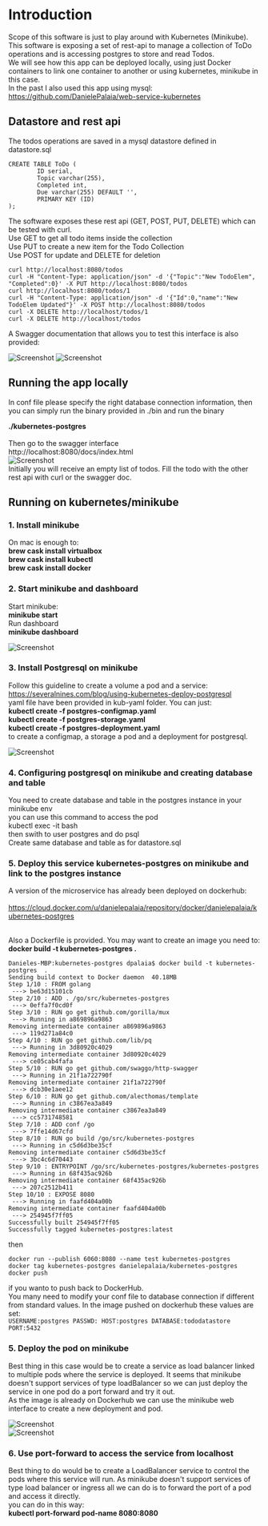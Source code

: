 # Introduction

Scope of this software is just to play around with Kubernetes (Minikube). </br>
This software is exposing a set of rest-api to manage a collection of ToDo operations and is accessing postgres to store and read Todos. </br>
We will see how this app can be deployed locally, using just Docker containers to link one container to another or using kubernetes, minikube in this case. </br>
In the past I also used this app using mysql: </br>
https://github.com/DanielePalaia/web-service-kubernetes</br>

## Datastore and rest api

The todos operations are saved in a mysql datastore defined in datastore.sql

```
CREATE TABLE ToDo (
	    ID serial,
	    Topic varchar(255),
	    Completed int,
	    Due varchar(255) DEFAULT '',
	    PRIMARY KEY (ID)
);
```

The software exposes these rest api (GET, POST, PUT, DELETE) which can be tested with curl.</br>
Use GET to get all todo items inside the collection </br>
Use PUT to create a new item for the Todo Collection </br>
Use POST for update and DELETE for deletion </br>

```
curl http://localhost:8080/todos
curl -H "Content-Type: application/json" -d '{"Topic":"New TodoElem", "Completed":0}' -X PUT http://localhost:8080/todos
curl http://localhost:8080/todos/1
curl -H "Content-Type: application/json" -d '{"Id":0,"name":"New TodoElem Updated"}' -X POST http://localhost:8080/todos
curl -X DELETE http://localhost/todos/1
curl -X DELETE http://localhost/todos
```

A Swagger documentation that allows you to test this interface is also provided:

![Screenshot](./pics/pic2.png)
![Screenshot](./pics/pic3.png)

## Running the app locally
In conf file please specify the right database connection information,
then you can simply run the binary provided in ./bin and run the binary </br>

**./kubernetes-postgres**</br></br>
Then go to the swagger interface</br>
http://localhost:8080/docs/index.html</br>
![Screenshot](./pics/pic4.png) </br>
Initially you will receive an empty list of todos. Fill the todo with the other rest api with curl or the swagger doc.
</br>

## Running on kubernetes/minikube

### 1. Install minikube
On mac is enough to:</br>
**brew cask install virtualbox**</br>
**brew cask install kubectl**</br>
**brew cask install docker** </br>

### 2. Start minikube and dashboard
Start minikube: </br>
**minikube start** </br>
Run dashboard </br>
**minikube dashboard**</br>

![Screenshot](./pics/minikube.png) </br>

### 3. Install Postgresql on minikube 
Follow this guideline to create a volume a pod and a service: </br>
https://severalnines.com/blog/using-kubernetes-deploy-postgresql
</br>
yaml file have been provided in kub-yaml folder. You can just: </br>
**kubectl create -f postgres-configmap.yaml** </br>
**kubectl create -f postgres-storage.yaml** </br>
**kubectl create -f postgres-deployment.yaml** </br>
to create a configmap, a storage a pod and a deployment for postgresql. 

![Screenshot](./pics/minikube2.png) </br>

### 4. Configuring postgresql on minikube and creating database and table
You need to create database and table in the postgres instance in your minikube env </br>
you can use this command to access the pod </br>
kubectl exec -it <podname> bash </br>
then swith to user postgres and do psql </br>
Create same database and table as for datastore.sql </br>

### 5. Deploy this service kubernetes-postgres on minikube and link to the postgres instance
A version of the microservice has already been deployed on dockerhub: </br></br> 
https://cloud.docker.com/u/danielepalaia/repository/docker/danielepalaia/kubernetes-postgres </br></br>

Also a Dockerfile is provided. You may want to create an image you need to: </br>
**docker build -t kubernetes-postgres .** </br>
```
Danieles-MBP:kubernetes-postgres dpalaia$ docker build -t kubernetes-postgres  .
Sending build context to Docker daemon  40.18MB
Step 1/10 : FROM golang
 ---> be63d15101cb
Step 2/10 : ADD . /go/src/kubernetes-postgres
 ---> 0effa7f0cd0f
Step 3/10 : RUN go get github.com/gorilla/mux
 ---> Running in a869896a9863
Removing intermediate container a869896a9863
 ---> 119d271a84c0
Step 4/10 : RUN go get github.com/lib/pq
 ---> Running in 3d80920c4029
Removing intermediate container 3d80920c4029
 ---> ce05cab4fafa
Step 5/10 : RUN go get github.com/swaggo/http-swagger
 ---> Running in 21f1a722790f
Removing intermediate container 21f1a722790f
 ---> dcb30e1aee12
Step 6/10 : RUN go get github.com/alecthomas/template
 ---> Running in c3867ea3a849
Removing intermediate container c3867ea3a849
 ---> cc5731748581
Step 7/10 : ADD conf /go
 ---> 7ffe14d67cfd
Step 8/10 : RUN go build /go/src/kubernetes-postgres
 ---> Running in c5d6d3be35cf
Removing intermediate container c5d6d3be35cf
 ---> 3bc4c6d70443
Step 9/10 : ENTRYPOINT /go/src/kubernetes-postgres/kubernetes-postgres
 ---> Running in 68f435ac926b
Removing intermediate container 68f435ac926b
 ---> 207c2512b411
Step 10/10 : EXPOSE 8080
 ---> Running in faafd404a00b
Removing intermediate container faafd404a00b
 ---> 254945f7ff05
Successfully built 254945f7ff05
Successfully tagged kubernetes-postgres:latest
```

then </br>

```
docker run --publish 6060:8080 --name test kubernetes-postgres
docker tag kubernetes-postgres danielepalaia/kubernetes-postgres
docker push
```

if you wanto to push back to DockerHub. </br>
You many need to modify your conf file to database connection if different from standard values. In the image pushed on dockerhub these values are set: </br>
``
USERNAME:postgres
PASSWD:
HOST:postgres
DATABASE:tododatastore
PORT:5432
``

### 5. Deploy the pod on minikube
Best thing in this case would be to create a service as load balancer linked to multiple pods where the service is deployed.
It seems that minikube doesn't support services of type loadBalancer so we can just deploy the service in one pod do a port forward and try it out. </br>
As the image is already on Dockerhub we can use the minikube web interface to create a new deployment and pod. </br>

![Screenshot](./pics/deploy.png) </br>
![Screenshot](./pics/deploy2.png) </br>

### 6. Use port-forward to access the service from localhost
Best thing to do would be to create a LoadBalancer service to control the pods where this service will run.
As minikube doesn't support services of type load balancer or ingress all we can do is to forward the port of a pod and access it directly. </br>
you can do in this way: </br>
**kubectl port-forward pod-name 8080:8080**

